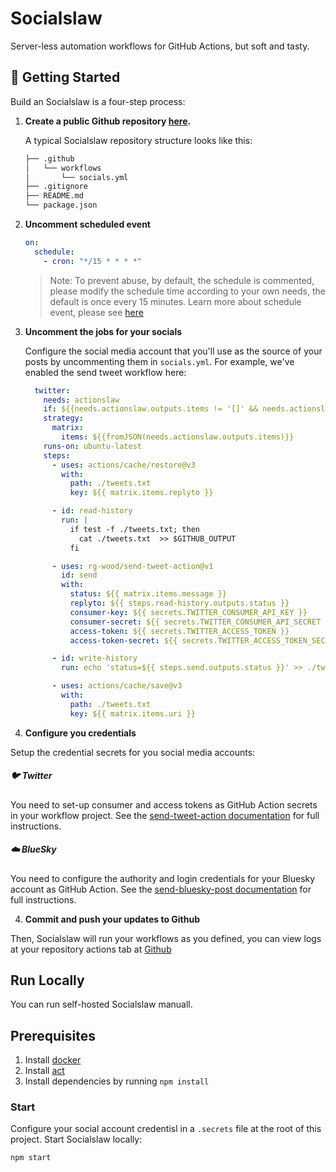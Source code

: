 # Socialslaw

Server-less automation workflows for GitHub Actions, but soft and tasty.

## 🏁 Getting Started

Build an Socialslaw is a four-step process:

1. **Create a public Github repository [here](https://github.com/actionslaw/socialslaw/generate).**

   A typical Socialslaw repository structure looks like this:

   ```sh
   ├── .github
   │   └── workflows
   │       └── socials.yml
   ├── .gitignore
   ├── README.md
   └── package.json
   ```

1. **Uncomment scheduled event**

    ```yml
    on:
      schedule:
        - cron: "*/15 * * * *"
    ```
    > Note: To prevent abuse, by default, the schedule is commented, please modify the schedule time according to your own needs, the default is once every 15 minutes. Learn more about schedule event, please see [here](https://docs.github.com/en/actions/reference/events-that-trigger-workflows#schedule)

1. **Uncomment the jobs for your socials**

   Configure the social media account that you'll use as the source of your posts by uncommenting them in `socials.yml`. For example, we've enabled the send tweet workflow here:

   ```yaml
     twitter:
       needs: actionslaw
       if: ${{needs.actionslaw.outputs.items != '[]' && needs.actionslaw.outputs.items != ''}}
       strategy:
         matrix:
           items: ${{fromJSON(needs.actionslaw.outputs.items)}}
       runs-on: ubuntu-latest
       steps:
         - uses: actions/cache/restore@v3
           with:
             path: ./tweets.txt
             key: ${{ matrix.items.replyto }}
   
         - id: read-history
           run: |
             if test -f ./tweets.txt; then
               cat ./tweets.txt  >> $GITHUB_OUTPUT
             fi
   
         - uses: rg-wood/send-tweet-action@v1
           id: send
           with:
             status: ${{ matrix.items.message }}
             replyto: ${{ steps.read-history.outputs.status }}
             consumer-key: ${{ secrets.TWITTER_CONSUMER_API_KEY }}
             consumer-secret: ${{ secrets.TWITTER_CONSUMER_API_SECRET }}
             access-token: ${{ secrets.TWITTER_ACCESS_TOKEN }}
             access-token-secret: ${{ secrets.TWITTER_ACCESS_TOKEN_SECRET }}
   
         - id: write-history
           run: echo 'status=${{ steps.send.outputs.status }}' >> ./tweets.txt
   
         - uses: actions/cache/save@v3
           with:
             path: ./tweets.txt
             key: ${{ matrix.items.uri }}
   ```

4. **Configure you credentials**

Setup the credential secrets for you social media accounts:

##### 🐦 Twitter

You need to set-up consumer and access tokens as GitHub Action secrets in your workflow project. See the [send-tweet-action documentation](https://github.com/marketplace/actions/send-and-reply-tweet-action#secret-configuration) for full instructions.

##### ☁️ BlueSky

You need to configure the authority and login credentials for your Bluesky account as GitHub Action. See the [send-bluesky-post documentation](https://github.com/marketplace/actions/send-and-reply-bluesky-action#specify-authority) for full instructions.


4. **Commit and push your updates to Github**

Then, Socialslaw will run your workflows as you defined, you can view logs at your repository actions tab at [Github](https://github.com)

## Run Locally

You can run self-hosted Socialslaw manuall.

## Prerequisites

1. Install [docker](https://docs.docker.com/get-docker/)
1. Install [act](https://github.com/nektos/act)
1. Install dependencies by running `npm install`

### Start

Configure your social account credentisl in a `.secrets` file at the root of this project. Start Socialslaw locally:

```bash
npm start
```
